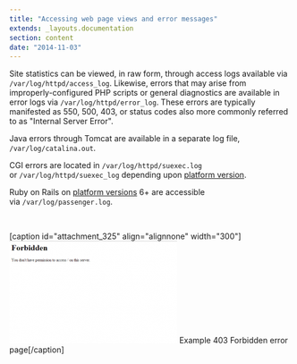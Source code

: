 ```yaml
---
title: "Accessing web page views and error messages"
extends: _layouts.documentation
section: content
date: "2014-11-03"
---
```


Site statistics can be viewed, in raw form, through access logs available via `/var/log/httpd/access_log`. Likewise, errors that may arise from improperly-configured PHP scripts or general diagnostics are available in error logs via `/var/log/httpd/error_log`. These errors are typically manifested as 550, 500, 403, or status codes also more commonly referred to as "Internal Server Error".

Java errors through Tomcat are available in a separate log file, `/var/log/catalina.out`.

CGI errors are located in `/var/log/httpd/suexec.log` or `/var/log/httpd/suexec_log` depending upon [platform version](/docs/platform/determining-platform-version/ "Determining platform version").

Ruby on Rails on [platform versions](/docs/platform/determining-platform-version/ "Determining platform version") 6+ are accessible via `/var/log/passenger.log`.

 

\[caption id="attachment\_325" align="alignnone" width="300"\][![Example 403 Forbidden error page](images/forbidden-403-300x183.png)](/docs/wp-content/uploads/2014/11/forbidden-403.png) Example 403 Forbidden error page\[/caption\]
